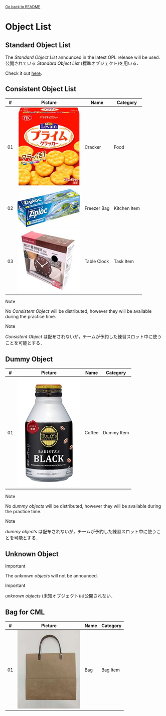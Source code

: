 <sub>[Go back to README](../../../README_en.md)</sub>

# Object List

## Standard Object List

The *Standard Object List* announced in the latest OPL release will be used. \
公開されている *Standard Object List* (標準オブジェクト)を用いる．

Check it out [here](https://github.com/RoboCupAtHomeJP/AtHome2024/releases/download/v1.0.0-opl/RCJ2024_OPL_Standard_Object_List_v1.0.0.pdf).

<!-- | # | Picture | Name | Category |
| --- | --- | --- | --- |
| 01 | - | - | - |
| 02 | - | - | - |
| 03 | - | - | - |
| 04 | - | - | - |
| 05 | - | - | - |
| 06 | - | - | - |
| 07 | - | - | - |
| 08 | - | - | - |
| 09 | - | - | - | -->


## Consistent Object List

| # | Picture | Name | Category |
| --- | --- | --- | --- |
| 01 | ![](../objects/cracker.jpg) | Cracker | Food |
| 02 | ![](../objects/freezer_bag.jpg) | Freezer Bag | Kitchen Item |
| 03 | ![](../objects/table_clock.jpg) | Table Clock | Task Item |

> [!NOTE]
> No *Consistent Object* will be distributed, however they will be available during the practice time.

> [!NOTE]
> *Consistent Object* は配布されないが，チームが予約した練習スロット中に使うことを可能とする．

## Dummy Object

| # | Picture | Name | Category |
| --- | --- | --- | --- |
| 01 | ![](../objects/coffee.jpg) | Coffee | Dummy Item |

> [!NOTE]
> No *dummy objects* will be distributed, however they will be available during the practice time.

> [!NOTE]
> *dummy objects* は配布されないが，チームが予約した練習スロット中に使うことを可能とする．


## Unknown Object

> [!IMPORTANT]
> The *unknown objects* will not be announced.

> [!IMPORTANT]
> *unknown objects* (未知オブジェクト)は公開されない．


## Bag for CML

| # | Picture | Name | Category |
| --- | --- | --- | --- |
| 01 | ![](../objects/bag.jpg) | Bag | Bag Item |
